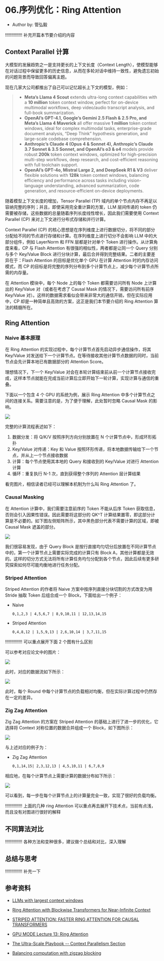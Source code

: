 <!--Copyright © ZOMI 适用于[License](https://github.com/Infrasys-AI/AIInfra)版权许可-->

# 06.序列优化：Ring Attention

- Author by: 管弘毅

!!!!!!!!!!!!!!
补充开篇本节要介绍的内容

## Context Parallel 计算

大模型的发展趋势之一是支持更长的上下文长度（Context Length），使模型能够在对话过程中保留更多的历史信息，从而在多轮对话中维持一致性，避免遗忘初始的问题背景而导致回答偏离主题。

现在几家大公司都推出了自己可以记忆超长上下文的模型，例如：

> - **Meta’s Llama 4 Scout** extends ultra-long context capabilities with a **10 million** token context window, perfect for on-device multimodal workflows, deep video/audio transcript analysis, and full-book summarization.
> - **OpenAI’s GPT-4.1, Google’s Gemini 2.5 Flash & 2.5 Pro, and Meta’s Llama 4 Maverick** all offer massive **1 million** token context windows, ideal for complex multimodal tasks, enterprise-grade document analysis, “Deep Think” hypothesis generation, and large-scale codebase comprehension.
> - **Anthropic’s Claude 4 (Opus 4 & Sonnet 4), Anthropic’s Claude 3.7 Sonnet & 3.5 Sonnet, and OpenAI’s o3 & o4** models provide robust **200k** token context windows, optimized for high-precision multi-step workflows, deep research, and cost-efficient reasoning with full toolchain support.
> - **OpenAI’s GPT-4o, Mistral Large 2, and DeepSeek R1 & V3** deliver flexible solutions with **128k** token context windows, balancing efficiency and performance across tasks including vision-language understanding, advanced summarization, code generation, and resource-efficient on-device deployments.

随着模型上下文长度的增加，Tensor Parallel (TP) 域内的单个节点内存不再足以容纳完整的序列；并且，即使采用完全重计算的方案，LLM 层间传递的 token 仍需要被存储，这些数据的总量随着序列长度线性增长，因此我们需要使用 Context Parallel (CP) 来对上下文进行分布式存储和并行计算。

Context Parallel (CP) 的核心思想是在序列维度上进行数据切分，将不同的部分分配给不同的节点进行存储和计算。在序列维度上进行切分不会影响 LLM 中的大部分组件，例如 LayerNorm 和 FFN 层都是针对单个 Token 进行操作。从计算角度来看，CP 与 Flash Attention 有很强的相似性，两者都是让同一个 Query 分别与多个 Key/Value Block 进行分块计算，最后合并得到完整结果。二者的主要差异在于：Flash Attention 的目标是优化单个 GPU 在计算 Attention 时的内存访问模式，而 CP 的目标是将完整的序列分布到多个计算节点上，减少每个计算节点所需的内存量。

在 Attention 模块中，每个 Node 上的每个 Token 都需要访问所有 Node 上计算出的 Key/Value 对（或者在考虑了 Causal Mask 的情况下，需要访问所有前序 Key/Value 对）。这样的数据需求看似会带来非常大的通信开销，但在实际应用中，CP 却是一种简单且高效的方案，这正是我们本节要介绍的 Ring Attention 算法的精髓所在。

## Ring Attention

### Naive 基本原理

在 Ring Attention 的实现过程中，每个计算节点首先启动异步通信操作，将其 Key/Value 对发送给下一个计算节点。在等待接收其他计算节点数据的同时，当前节点会先计算本地已有数据部分的 Attention Score。

理想情况下，下一个 Key/Value 对会在本轮计算结束前从前一个计算节点接收完成，这样本节点就能在完成当前计算后立即开始下一轮计算，实现计算与通信的重叠。

下面以一个包含 4 个 GPU 的系统为例，展示 Ring Attention 中多个计算节点之间的连接关系。需要注意的是，为了便于理解，此处暂时忽略 Causal Mask 的影响。

![](./images/06.RingAttn.01.png)

完整的计算流程表述如下：

1. 数据分发：将 Q/K/V 按照序列方向分别放置在 N 个计算节点中，形成环形拓扑
2. Key/Value 对传递：Key 和 Value 按照环形传递，将本地数据传输给下一个节点，并从上一个节点接收数据
3. 计算：每个节点使用其本地的 Query 和接收到的 Key/Value 对进行 Attention 计算
4. 循环：重复执行 N-1 次，直到获得整个序列的 Attention 层计算结果

看完图片，相信读者已经可以理解本机制为什么叫 Ring Attention 了。

### Causal Masking

在 Attention 计算中，我们需要注意前序的 Token 不能从后序 Token 获取信息，否则会引入因果性错误。因此需要将这部分的 QK^T 计算结果置零，即这部分计算是不必要的。如下图左侧矩阵所示，其中黑色部分代表不需要计算的区域，即被 Causal Mask 遮盖的部分。

![](./images/06.RingAttn.02.png)

我们很容易发现，由于 Query Block 是按行直接均匀切分后放置在不同计算节点中的，第一个计算节点上需要实际完成的计算只有 Block A，其他计算都是无效的。这样的切分方式无法将所有计算任务均匀分配到各个节点，因此后续有更多研究探索如何尽可能均衡地进行任务分配。

### Striped Attention

Striped Attention 的作者将 Naive 方案中按序列直接分块切割的方式改变为用 Stride 抽取 Token 后组合成一个 Block，下面给出一个例子：

- Naive
  ```
  0,1,2,3 | 4,5,6,7 | 8,9,10,11 | 12,13,14,15
  ```
- Striped Attention
  ```
  0,4,8,12 | 1,5,9,13 | 2,6,10,14 | 3,7,11,15
  ```

!!!!!!!!!!!!!!
可以重点展开下面 2 个图有什么区别

可以参考对应论文中的图片：

![](./images/06.RingAttn.03.png)

此时，对应的数据流如下所示：

![](./images/06.RingAttn.04.png)

此时，每个 Round 中每个计算节点的负载相对均衡，但在实际计算过程中仍然存在一定的差异。

### Zig Zag Attention

Zig Zag Attention 的方案在 Striped Attention 的基础上进行了进一步的优化，它选择将 Context 对称位置的数据合并组成一个 Block，如下图所示：

![](./images/06.RingAttn.05.png)

与上述对应的例子为：

- Zig Zag Attention
  ```
  0,1,14,15| 2,3,12,13 | 4,5,10,11 | 6,7,8,9
  ```

相应地，在每个计算节点上需要计算的数据分布如下所示：

![](./images/06.RingAttn.06.png)

可以看到，每一步在每个计算节点上的计算量完全一致，实现了很好的负载均衡。

!!!!!!!!!!!!!!
上面的几种 ring Attention 可以重点再去展开下技术点，当前有点浅，而且没有对图进行很好的解释

## 不同算法对比

!!!!!!!!!!!!!!
各种方法和变种很多，建议做个总结和对比，深入理解

## 总结与思考

!!!!!!!!!!!!!!
补充一下

## 参考资料

- [LLMs with largest context windows](https://codingscape.com/blog/llms-with-largest-context-windows)

- [Ring Attention with Blockwise Transformers for Near-Infinite Context](https://arxiv.org/pdf/2310.01889)

- [STRIPED ATTENTION: FASTER RING ATTENTION FOR CAUSAL TRANSFORMERS](https://arxiv.org/pdf/2311.09431)

- [GPU MODE Lecture 13: Ring Attention](https://christianjmills.com/posts/cuda-mode-notes/lecture-013/#introduction-and-overview)

- [The Ultra-Scale Playbook -- Context Parallelism Section](https://huggingface.co/spaces/nanotron/ultrascale-playbook?section=context_parallelism)


- [Balancing computation with zigzag blocking](https://github.com/zhuzilin/ring-flash-attention/issues/2#issuecomment-2236746166)





